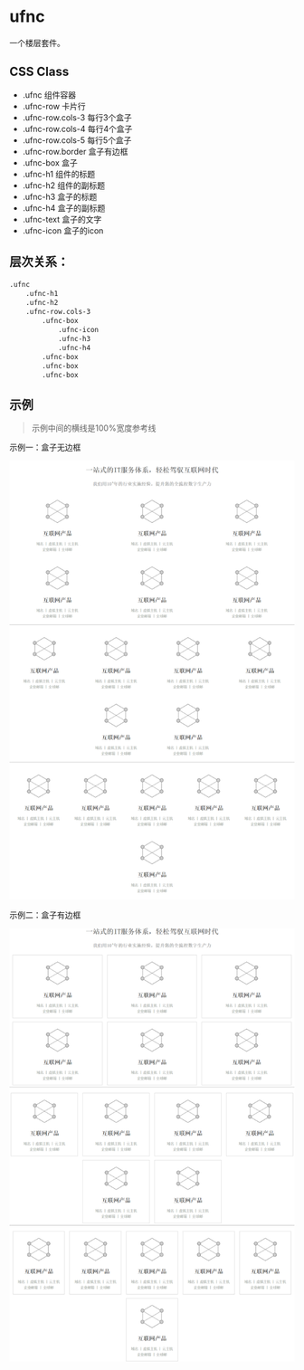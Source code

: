 # ufnc

一个楼层套件。

## CSS Class

* .ufnc  组件容器
* .ufnc-row  卡片行
* .ufnc-row.cols-3  每行3个盒子
* .ufnc-row.cols-4  每行4个盒子
* .ufnc-row.cols-5  每行5个盒子
* .ufnc-row.border  盒子有边框
* .ufnc-box  盒子
* .ufnc-h1  组件的标题
* .ufnc-h2  组件的副标题
* .ufnc-h3  盒子的标题
* .ufnc-h4  盒子的副标题
* .ufnc-text 盒子的文字
* .ufnc-icon  盒子的icon

## 层次关系：

```
.ufnc
    .ufnc-h1
    .ufnc-h2
    .ufnc-row.cols-3
        .ufnc-box
            .ufnc-icon
            .ufnc-h3
            .ufnc-h4
        .ufnc-box
        .ufnc-box
        .ufnc-box
```

## 示例

> 示例中间的横线是100%宽度参考线

示例一：盒子无边框

![](demo1.png)

示例二：盒子有边框

![](demo2.png)
